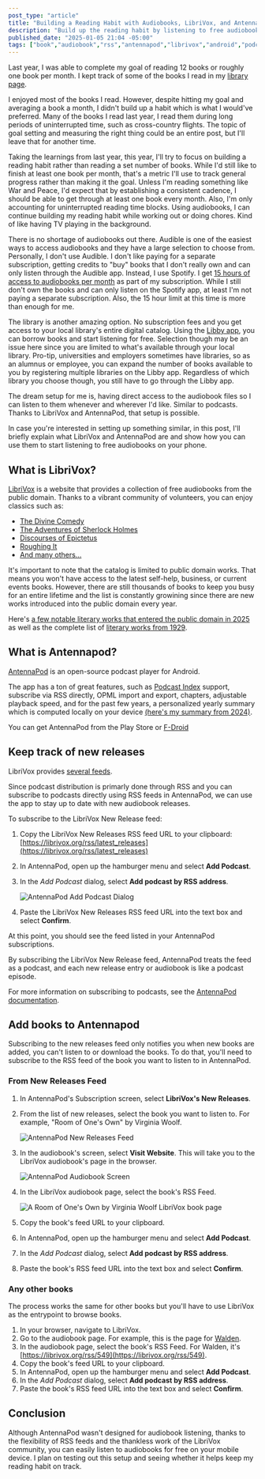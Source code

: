 ```yaml
---
post_type: "article" 
title: "Building a Reading Habit with Audiobooks, LibriVox, and AntennaPod"
description: "Build up the reading habit by listening to free audiobooks on your phone using LibriVox and AntennaPod"
published_date: "2025-01-05 21:04 -05:00"
tags: ["book","audiobook","rss","antennapod","librivox","android","podcast","publicdomain","opensource"]
---
```


Last year, I was able to complete my goal of reading 12 books or roughly one book per month. I kept track of some of the books I read in my [library page](https://www.lqdev.me/library).

I enjoyed most of the books I read. However, despite hitting my goal and averaging a book a month, I didn't build up a habit which is what I would've preferred. Many of the books I read last year, I read them during long periods of uninterrupted time, such as cross-country flights. The topic of goal setting and measuring the right thing could be an entire post, but I'll leave that for another time. 

Taking the learnings from last year, this year, I'll try to focus on building a reading habit rather than reading a set number of books. While I'd still like to finish at least one book per month, that's a metric I'll use to track general progress rather than making it the goal. Unless I'm reading something like War and Peace, I'd expect that by establishing a consistent cadence, I should be able to get through at least one book every month. Also, I'm only accounting for uninterrupted reading time blocks. Using audiobooks, I can continue building my reading habit while working out or doing chores. Kind of like having TV playing in the background. 

There is no shortage of audiobooks out there. Audible is one of the easiest ways to access audiobooks and they have a large selection to choose from. Personally, I don't use Audible. I don't like paying for a separate subscription, getting credits to "buy" books that I don't really own and can only listen through the Audible app. Instead, I use Spotify. I get [15 hours of access to audiobooks per month](https://support.spotify.com/us/article/audiobooks-access-plan/) as part of my subscription. While I still don't own the books and can only listen on the Spotify app, at least I'm not paying a separate subscription. Also, the 15 hour limit at this time is more than enough for me. 

The library is another amazing option. No subscription fees and you get access to your local library's entire digital catalog. Using the [Libby app](https://www.overdrive.com/apps/libby), you can borrow books and start listening for free. Selection though may be an issue here since you are limited to what's available through your local library. Pro-tip, universities and employers sometimes have libraries, so as an alumnus or employee, you can expand the number of books available to you by registering multiple libraries on the Libby app. Regardless of which library you choose though, you still have to go through the Libby app. 

The dream setup for me is, having direct access to the audiobook files so I can listen to them whenever and wherever I'd like. Similar to podcasts. Thanks to LibriVox and AntennaPod, that setup is possible. 

In case you're interested in setting up something similar, in this post, I'll briefly explain what LibriVox and AntennaPod are and show how you can use them to start listening to free audiobooks on your phone. 

## What is LibriVox?

[LibriVox](https://librivox.org/) is a website that provides a collection of free audiobooks from the public domain. Thanks to a vibrant community of volunteers, you can enjoy classics such as:

- [The Divine Comedy](https://librivox.org/the-divine-comedy-by-dante-alighieri/)
- [The Adventures of Sherlock Holmes](https://librivox.org/the-adventures-of-sherlock-holmes/)
- [Discourses of Epictetus](https://librivox.org/discourses-of-epictetus-by-epictetus/)
- [Roughing It](https://librivox.org/roughing-it/)
- [And many others...](https://librivox.org/search?primary_key=0&search_category=title&search_page=1&search_form=get_results&search_order=catalog_date)

It's important to note that the catalog is limited to public domain works. That means you won't have access to the latest self-help, business, or current events books. However, there are still thousands of books to keep you busy for an entire lifetime and the list is constantly growining since there are new works introduced into the public domain every year. 

Here's [a few notable literary works that entered the public domain in 2025](https://blog.archive.org/2025/01/01/welcome-to-the-public-domain-in-2025/) as well as the complete list of [literary works from 1929](https://archive.org/details/internetarchivebooks?tab=collection&query=date%3A1929).

## What is Antennapod?

[AntennaPod](https://antennapod.org/) is an open-source podcast player for Android. 

The app has a ton of great features, such as [Podcast Index](https://podcastindex.org/) support, subscribe via RSS directly,  OPML import and export, chapters, adjustable playback speed, and for the past few years, a personalized yearly summary which is computed locally on your device [(here's my summary from 2024)](/feed/antennapod-echo-2024).

You can get AntennaPod from the Play Store or [F-Droid](https://f-droid.org/en/packages/de.danoeh.antennapod/)

## Keep track of new releases

LibriVox provides [several feeds](https://librivox.org/pages/librivox-feeds/). 

Since podcast distribution is primarly done through RSS and you can subscribe to podcasts directly using RSS feeds in AntennaPod, we can use the app to stay up to date with new audiobook releases. 

To subscribe to the LibriVox New Release feed:

1. Copy the LibriVox New Releases RSS feed URL to your clipboard: [https://librivox.org/rss/latest_releases](https://librivox.org/rss/latest_releases)
1. In AntennaPod, open up the hamburger menu and select **Add Podcast**.
1. In the *Add Podcast* dialog, select **Add podcast by RSS address**.

    ![AntennaPod Add Podcast Dialog](/assets/images/listen-audiobooks-librivox-antennapod/add-podcast-antennapod.png)

1. Paste the LibriVox New Releases RSS feed URL into the text box and select **Confirm**. 

At this point, you should see the feed listed in your AntennaPod subscriptions. 

By subscribing the LibriVox New Release feed, AntennaPod treats the feed as a podcast, and each new release entry or audiobook is like a podcast episode. 

For more information on subscribing to podcasts, see the [AntennaPod documentation](https://antennapod.org/documentation/getting-started/subscribe). 

## Add books to Antennapod

Subscribing to the new releases feed only notifies you when new books are added, you can't listen to or download the books. To do that, you'll need to subscribe to the RSS feed of the book you want to listen to in AntennaPod.

### From New Releases Feed

1. In AntennaPod's Subscription screen, select **LibriVox's New Releases**.
1. From the list of new releases, select the book you want to listen to. For example, "Room of One's Own" by Virginia Woolf.

    ![AntennaPod New Releases Feed](/assets/images/listen-audiobooks-librivox-antennapod/antennapod-librivox-new-releases.png)

1. In the audiobook's screen, select **Visit Website**. This will take you to the LibriVox audiobook's page in the browser.

    ![AntennaPod Audiobook Screen](/assets/images/listen-audiobooks-librivox-antennapod/antennapod-room-of-ones-own.png)

1. In the LibriVox audiobook page, select the book's RSS Feed.

    ![A Room of One's Own by Virginia Woolf LibriVox book page](/assets/images/listen-audiobooks-librivox-antennapod/librivox-room-ones-own.png)

1. Copy the book's feed URL to your clipboard.
1. In AntennaPod, open up the hamburger menu and select **Add Podcast**.
1. In the *Add Podcast* dialog, select **Add podcast by RSS address**.
1. Paste the book's RSS feed URL into the text box and select **Confirm**. 

### Any other books

The process works the same for other books but you'll have to use LibriVox as the entrypoint to browse books.

1. In your browser, navigate to LibriVox. 
1. Go to the audiobook page. For example, this is the page for [Walden](https://librivox.org/walden-by-henry-david-thoreau).
1. In the audiobook page, select the book's RSS Feed. For Walden, it's [https://librivox.org/rss/549](https://librivox.org/rss/549).
1. Copy the book's feed URL to your clipboard.
1. In AntennaPod, open up the hamburger menu and select **Add Podcast**.
1. In the *Add Podcast* dialog, select **Add podcast by RSS address**.
1. Paste the book's RSS feed URL into the text box and select **Confirm**. 

## Conclusion 

Although AntennaPod wasn't designed for audiobook listening, thanks to the flexibility of RSS feeds and the thankless work of the LibriVox community, you can easily listen to audiobooks for free on your mobile device. I plan on testing out this setup and seeing whether it helps keep my reading habit on track.